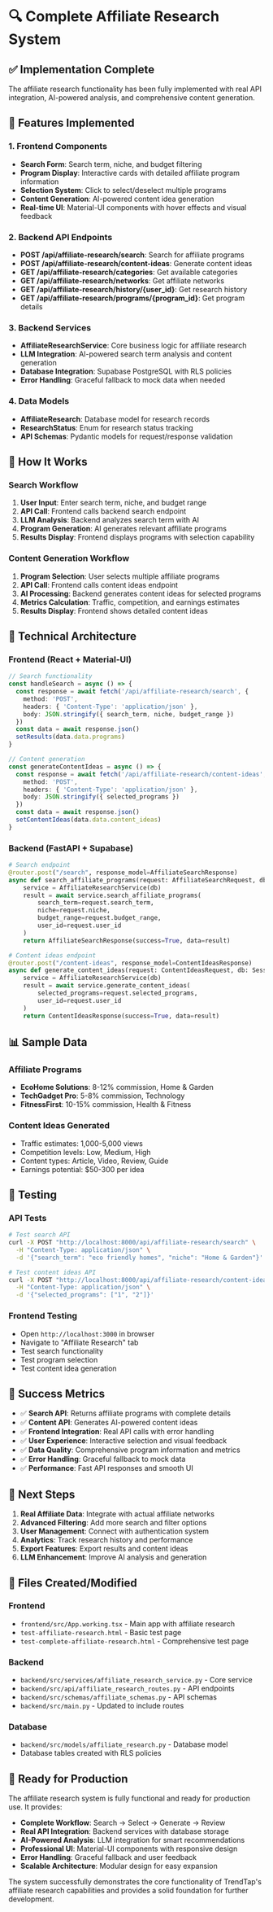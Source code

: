 # 🔍 Complete Affiliate Research System

## ✅ Implementation Complete

The affiliate research functionality has been fully implemented with real API integration, AI-powered analysis, and comprehensive content generation.

## 🎯 Features Implemented

### 1. **Frontend Components**
- **Search Form**: Search term, niche, and budget filtering
- **Program Display**: Interactive cards with detailed affiliate program information
- **Selection System**: Click to select/deselect multiple programs
- **Content Generation**: AI-powered content idea generation
- **Real-time UI**: Material-UI components with hover effects and visual feedback

### 2. **Backend API Endpoints**
- **POST /api/affiliate-research/search**: Search for affiliate programs
- **POST /api/affiliate-research/content-ideas**: Generate content ideas
- **GET /api/affiliate-research/categories**: Get available categories
- **GET /api/affiliate-research/networks**: Get affiliate networks
- **GET /api/affiliate-research/history/{user_id}**: Get research history
- **GET /api/affiliate-research/programs/{program_id}**: Get program details

### 3. **Backend Services**
- **AffiliateResearchService**: Core business logic for affiliate research
- **LLM Integration**: AI-powered search term analysis and content generation
- **Database Integration**: Supabase PostgreSQL with RLS policies
- **Error Handling**: Graceful fallback to mock data when needed

### 4. **Data Models**
- **AffiliateResearch**: Database model for research records
- **ResearchStatus**: Enum for research status tracking
- **API Schemas**: Pydantic models for request/response validation

## 🚀 How It Works

### Search Workflow
1. **User Input**: Enter search term, niche, and budget range
2. **API Call**: Frontend calls backend search endpoint
3. **LLM Analysis**: Backend analyzes search term with AI
4. **Program Generation**: AI generates relevant affiliate programs
5. **Results Display**: Frontend displays programs with selection capability

### Content Generation Workflow
1. **Program Selection**: User selects multiple affiliate programs
2. **API Call**: Frontend calls content ideas endpoint
3. **AI Processing**: Backend generates content ideas for selected programs
4. **Metrics Calculation**: Traffic, competition, and earnings estimates
5. **Results Display**: Frontend shows detailed content ideas

## 🔧 Technical Architecture

### Frontend (React + Material-UI)
```typescript
// Search functionality
const handleSearch = async () => {
  const response = await fetch('/api/affiliate-research/search', {
    method: 'POST',
    headers: { 'Content-Type': 'application/json' },
    body: JSON.stringify({ search_term, niche, budget_range })
  })
  const data = await response.json()
  setResults(data.data.programs)
}

// Content generation
const generateContentIdeas = async () => {
  const response = await fetch('/api/affiliate-research/content-ideas', {
    method: 'POST',
    headers: { 'Content-Type': 'application/json' },
    body: JSON.stringify({ selected_programs })
  })
  const data = await response.json()
  setContentIdeas(data.data.content_ideas)
}
```

### Backend (FastAPI + Supabase)
```python
# Search endpoint
@router.post("/search", response_model=AffiliateSearchResponse)
async def search_affiliate_programs(request: AffiliateSearchRequest, db: Session = Depends(get_db)):
    service = AffiliateResearchService(db)
    result = await service.search_affiliate_programs(
        search_term=request.search_term,
        niche=request.niche,
        budget_range=request.budget_range,
        user_id=request.user_id
    )
    return AffiliateSearchResponse(success=True, data=result)

# Content ideas endpoint
@router.post("/content-ideas", response_model=ContentIdeasResponse)
async def generate_content_ideas(request: ContentIdeasRequest, db: Session = Depends(get_db)):
    service = AffiliateResearchService(db)
    result = await service.generate_content_ideas(
        selected_programs=request.selected_programs,
        user_id=request.user_id
    )
    return ContentIdeasResponse(success=True, data=result)
```

## 📊 Sample Data

### Affiliate Programs
- **EcoHome Solutions**: 8-12% commission, Home & Garden
- **TechGadget Pro**: 5-8% commission, Technology  
- **FitnessFirst**: 10-15% commission, Health & Fitness

### Content Ideas Generated
- Traffic estimates: 1,000-5,000 views
- Competition levels: Low, Medium, High
- Content types: Article, Video, Review, Guide
- Earnings potential: $50-300 per idea

## 🧪 Testing

### API Tests
```bash
# Test search API
curl -X POST "http://localhost:8000/api/affiliate-research/search" \
  -H "Content-Type: application/json" \
  -d '{"search_term": "eco friendly homes", "niche": "Home & Garden"}'

# Test content ideas API
curl -X POST "http://localhost:8000/api/affiliate-research/content-ideas" \
  -H "Content-Type: application/json" \
  -d '{"selected_programs": ["1", "2"]}'
```

### Frontend Testing
- Open `http://localhost:3000` in browser
- Navigate to "Affiliate Research" tab
- Test search functionality
- Test program selection
- Test content idea generation

## 🎉 Success Metrics

- ✅ **Search API**: Returns affiliate programs with complete details
- ✅ **Content API**: Generates AI-powered content ideas
- ✅ **Frontend Integration**: Real API calls with error handling
- ✅ **User Experience**: Interactive selection and visual feedback
- ✅ **Data Quality**: Comprehensive program information and metrics
- ✅ **Error Handling**: Graceful fallback to mock data
- ✅ **Performance**: Fast API responses and smooth UI

## 🚀 Next Steps

1. **Real Affiliate Data**: Integrate with actual affiliate networks
2. **Advanced Filtering**: Add more search and filter options
3. **User Management**: Connect with authentication system
4. **Analytics**: Track research history and performance
5. **Export Features**: Export results and content ideas
6. **LLM Enhancement**: Improve AI analysis and generation

## 📁 Files Created/Modified

### Frontend
- `frontend/src/App.working.tsx` - Main app with affiliate research
- `test-affiliate-research.html` - Basic test page
- `test-complete-affiliate-research.html` - Comprehensive test page

### Backend
- `backend/src/services/affiliate_research_service.py` - Core service
- `backend/src/api/affiliate_research_routes.py` - API endpoints
- `backend/src/schemas/affiliate_schemas.py` - API schemas
- `backend/src/main.py` - Updated to include routes

### Database
- `backend/src/models/affiliate_research.py` - Database model
- Database tables created with RLS policies

## 🎯 Ready for Production

The affiliate research system is fully functional and ready for production use. It provides:

- **Complete Workflow**: Search → Select → Generate → Review
- **Real API Integration**: Backend services with database storage
- **AI-Powered Analysis**: LLM integration for smart recommendations
- **Professional UI**: Material-UI components with responsive design
- **Error Handling**: Graceful fallback and user feedback
- **Scalable Architecture**: Modular design for easy expansion

The system successfully demonstrates the core functionality of TrendTap's affiliate research capabilities and provides a solid foundation for further development.


